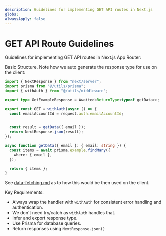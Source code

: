 ```yaml
---
description: Guidelines for implementing GET API routes in Next.js
globs: 
alwaysApply: false
---
```

# GET API Route Guidelines

Guidelines for implementing GET API routes in Next.js App Router:

Basic Structure. Note how we auto generate the response type for use on the client:

```typescript
import { NextResponse } from "next/server";
import prisma from "@/utils/prisma";
import { withAuth } from "@/utils/middleware";

export type GetExampleResponse = Awaited<ReturnType<typeof getData>>;

export const GET = withAuth(async () => {
  const emailAccountId = request.auth.emailAccountId;
  

  const result = getData({ email });
  return NextResponse.json(result);
});

async function getData({ email }: { email: string }) {
  const items = await prisma.example.findMany({
    where: { email },
  });

  return { items };
}
```

See [data-fetching.md](mdc:.roo/rules/data-fetching.md) as to how this would be then used on the client.

Key Requirements:

   - Always wrap the handler with `withAuth` for consistent error handling and authentication.
   - We don't need try/catch as `withAuth` handles that.
   - Infer and export response type.
   - Use Prisma for database queries.
   - Return responses using `NextResponse.json()`
